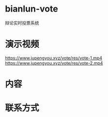 # bianlun-vote
辩论实时投票系统
# 演示视频
https://www.jupengyou.xyz/vote/res/vote-1.mp4
<br/>
https://www.jupengyou.xyz/vote/res/vote-2.mp4
# 内容

# 联系方式
